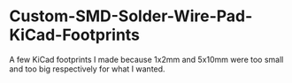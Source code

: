 # Custom-SMD-Solder-Wire-Pad-KiCad-Footprints
A few KiCad footprints I made because 1x2mm and 5x10mm were too small and too big respectively for what I wanted.
